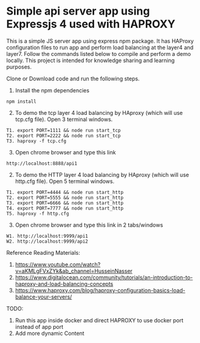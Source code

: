 # Simple api server app using Expressjs 4 used with HAPROXY
<p> This is a simple JS server app using express npm package. It has HAProxy configuration files to run app and perform load balancing at the layer4 and layer7. Follow the commands listed below to compile and perform a demo locally. This project is intended for knowledge sharing and learning purposes.</p>


Clone or Download code and run the following steps.

1. Install the npm dependencies
```
npm install
```

2. To demo the tcp layer 4 load balancing by HAproxy (which will use tcp.cfg file). Open 3 terminal windows.
```
T1. export PORT=1111 && node run start_tcp
T2. export PORT=2222 && node run start_tcp
T3. haproxy -f tcp.cfg
```

3. Open chrome browser and type this link
```
http://localhost:8888/api1
```

2. To demo the HTTP layer 4 load balancing by HAproxy (which will use http.cfg file). Open 5 terminal windows.
```
T1. export PORT=4444 && node run start_http
T2. export PORT=5555 && node run start_http
T3. export PORT=6666 && node run start_http
T4. export PORT=7777 && node run start_http
T5. haproxy -f http.cfg
```

3. Open chrome browser and type this link in 2 tabs/windows
```
W1. http://localhost:9999/api1
W2. http://localhost:9999/api2
```


Reference Reading Materials:
1. https://www.youtube.com/watch?v=aKMLgFVxZYk&ab_channel=HusseinNasser
2. https://www.digitalocean.com/community/tutorials/an-introduction-to-haproxy-and-load-balancing-concepts
3. https://www.haproxy.com/blog/haproxy-configuration-basics-load-balance-your-servers/

TODO:
1. Run this app inside docker and direct HAPROXY to use docker port instead of app port
2. Add more dynamic Content
